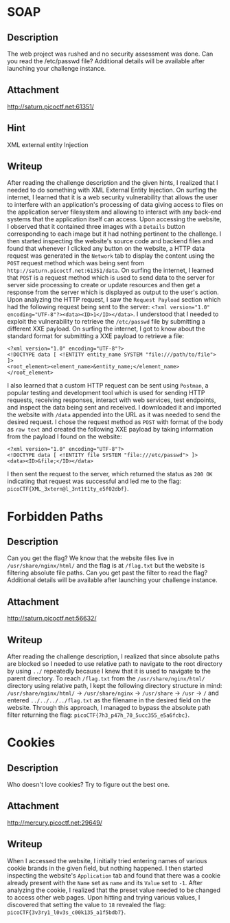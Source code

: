 # SOAP

## Description
The web project was rushed and no security assessment was done. Can you read the /etc/passwd file?
Additional details will be available after launching your challenge instance.

## Attachment
http://saturn.picoctf.net:61351/

## Hint
XML external entity Injection

## Writeup
After reading the challenge description and the given hints, I realized that I needed to do something with XML External Entity Injection.
On surfing the internet, I learned that it is a web security vulnerability that allows the user to interfere with an application's processing of data giving access to files on the application server filesystem and allowing to interact with any back-end systems that the application itself can access.
Upon accessing the website, I observed that it contained three images with a `Details` button corresponding to each image but it had nothing pertinent to the challenge.
I then started inspecting the website's source code and backend files and found that whenever I clicked any button on the website, a HTTP data request was generated in the `Network` tab to display the content using the `POST` request method which was being sent from `http://saturn.picoctf.net:61351/data`.
On surfing the internet, I learned that `POST` is a request method which is used to send data to the server for server side processing to create or update resources and then get a response from the server which is displayed as output to the user's action.
Upon analyzing the HTTP request, I saw the `Request Payload` section which had the following request being sent to the server: `<?xml version="1.0" encoding="UTF-8"?><data><ID>1</ID></data>`.
I understood that I needed to exploit the vulnerability to retrieve the `/etc/passwd` file by submitting a different XXE payload.
On surfing the internet, I got to know about the standard format for submitting a XXE payload to retrieve a file:
```
<?xml version="1.0" encoding="UTF-8"?>
<!DOCTYPE data [ <!ENTITY entity_name SYSTEM "file:///path/to/file"> ]>
<root_element><element_name>&entity_name;</element_name></root_element>
```
I also learned that a custom HTTP request can be sent using `Postman`, a popular testing and development tool which is used for sending HTTP requests, receiving responses, interact with web services, test endpoints, and inspect the data being sent and received.
I downloaded it and imported the website with `/data` appended into the URL as it was needed to send the desired request.
I chose the request method as `POST` with format of the body as `raw text` and created the following XXE payload by taking information from the payload I found on the website:
```
<?xml version="1.0" encoding="UTF-8"?>
<!DOCTYPE data [ <!ENTITY file SYSTEM "file:///etc/passwd"> ]>
<data><ID>&file;</ID></data>
```
I then sent the request to the server, which returned the status as `200 OK` indicating that request was successful and led me to the flag: `picoCTF{XML_3xtern@l_3nt1t1ty_e5f02dbf}`.

# Forbidden Paths

## Description
Can you get the flag?
We know that the website files live in `/usr/share/nginx/html/` and the flag is at `/flag.txt` but the website is filtering absolute file paths. Can you get past the filter to read the flag?
Additional details will be available after launching your challenge instance.

## Attachment
http://saturn.picoctf.net:56632/

## Writeup
After reading the challenge description, I realized that since absolute paths are blocked so I needed to use relative path to navigate to the root directory by using `../` repeatedly because I knew that it is used to navigate to the parent directory.
To reach `/flag.txt` from the `/usr/share/nginx/html/` directory using relative path, I kept the following directory structure in mind: `/usr/share/nginx/html/` -> `/usr/share/nginx` -> `/usr/share` -> `/usr` -> `/` and entered `../../../../flag.txt` as the filename in the desired field on the website.
Through this approach, I managed to bypass the absolute path filter returning the flag: `picoCTF{7h3_p47h_70_5ucc355_e5a6fcbc}`.

# Cookies

## Description
Who doesn't love cookies? Try to figure out the best one.

## Attachment
http://mercury.picoctf.net:29649/

## Writeup
When I accessed the website, I initially tried entering names of various cookie brands in the given field, but nothing happened. 
I then started inspecting the website's `Application` tab and found that there was a cookie already present with the `Name` set as `name` and its `Value` set to `-1`. 
After analyzing the cookie, I realized that the preset value needed to be changed to access other web pages. 
Upon hitting and trying various values, I discovered that setting the value to `18` revealed the flag: `picoCTF{3v3ry1_l0v3s_c00k135_a1f5bdb7}`.
